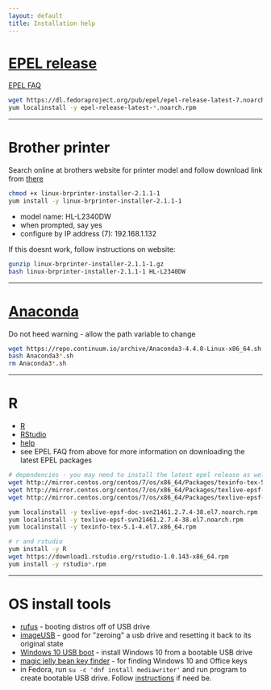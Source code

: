 ```yaml
---
layout: default
title: Installation help
---
```


# [EPEL release](https://www.tecmint.com/how-to-enable-epel-repository-for-rhel-centos-6-5/)

[EPEL FAQ](https://fedoraproject.org/wiki/EPEL/FAQ#How_can_I_install_the_packages_from_the_EPEL_software_repository.3F)

```bash
wget https://dl.fedoraproject.org/pub/epel/epel-release-latest-7.noarch.rpm
yum localinstall -y epel-release-latest-*.noarch.rpm
```

---

# Brother printer

Search online at brothers website for printer model and follow download link from [there](http://support.brother.com/g/b/downloadend.aspx?c=us&lang=en&prod=hll2340dw_us_eu_as&os=127&dlid=dlf006893_000&flang=4&type3=625)

```bash
chmod +x linux-brprinter-installer-2.1.1-1
yum install -y linux-brprinter-installer-2.1.1-1
```

- model name: HL-L2340DW
- when prompted, say yes
- configure by IP address (7): 192.168.1.132

If this doesnt work, follow instructions on website:

```bash
gunzip linux-brprinter-installer-2.1.1-1.gz
bash linux-brprinter-installer-2.1.1-1 HL-L2340DW
```

---

# [Anaconda](https://www.continuum.io/downloads#linux)

Do not heed warning - allow the path variable to change

```bash
wget https://repo.continuum.io/archive/Anaconda3-4.4.0-Linux-x86_64.sh
bash Anaconda3*.sh
rm Anaconda3*.sh
```

---

# R

- [R](https://cran.rstudio.com/)
- [RStudio](https://www.rstudio.com/products/rstudio/download/)
- [help](https://superuser.com/questions/841270/installing-r-on-rhel-7)
- see EPEL FAQ from above for more information on downloading the latest EPEL
  packages

```bash
# dependencies - you may need to install the latest epel release as well
wget http://mirror.centos.org/centos/7/os/x86_64/Packages/texinfo-tex-5.1-4.el7.x86_64.rpm
wget http://mirror.centos.org/centos/7/os/x86_64/Packages/texlive-epsf-doc-svn21461.2.7.4-38.el7.noarch.rpm
wget http://mirror.centos.org/centos/7/os/x86_64/Packages/texlive-epsf-svn21461.2.7.4-38.el7.noarch.rpm

yum localinstall -y texlive-epsf-doc-svn21461.2.7.4-38.el7.noarch.rpm
yum localinstall -y texlive-epsf-svn21461.2.7.4-38.el7.noarch.rpm
yum localinstall -y texinfo-tex-5.1-4.el7.x86_64.rpm

# r and rstudio
yum install -y R
wget https://download1.rstudio.org/rstudio-1.0.143-x86_64.rpm
yum install -y rstudio*.rpm
```

---

# OS install tools

- [rufus](https://rufus.akeo.ie) - booting distros off of USB drive
- [imageUSB](http://www.osforensics.com/tools/write-usb-images.html) - good for "zeroing" a usb drive and resetting it back to its original state
- [Windows 10 USB boot](https://www.microsoft.com/en-us/software-download/windows10) - install Windows 10 from a bootable USB drive
- [magic jelly bean key finder](https://www.magicaljellybean.com/) - for finding
  Windows 10 and Office keys
- in Fedora, run ```su -c 'dnf install mediawriter'``` and run program to create bootable USB drive. Follow [instructions](https://fedoraproject.org/wiki/How_to_create_and_use_Live_USB) if need be.

